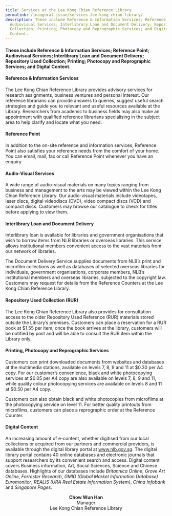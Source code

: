 ```yaml
---
title: Services at the Lee Kong Chian Reference Library
permalink: /inaugural-issue/services-lee-kong-chian-library/
description: These include Reference & Information Services; Reference Point;
  Audiovisual Services; Interlibrary Loan and Document Delivery; Repository Used
  Collection; Printing; Photocopy and Reprographic Services; and Digital
  Content.
---
```

#### These include Reference &amp; Information Services; Reference Point; Audiovisual Services; Interlibrary Loan and Document Delivery; Repository Used Collection; Printing; Photocopy and Reprographic Services; and Digital Content.

#### **Reference &amp; Information Services**
The Lee Kong Chian Reference Library provides advisory services for research assignments, business ventures and personal interest. Our reference librarians can provide answers to queries, suggest useful search strategies and guide you to relevant and useful resources available at the Library. Researchers from academic to business fields may also make an appointment with qualified reference librarians specialising in the subject area to help clarify and locate what you need.

#### **Reference Point**
In addition to the on-site reference and information services, Reference Point also satisfies your reference needs from the comfort of your home. You can email, mail, fax or call Reference Point whenever you have an enquiry.

#### **Audio-Visual Services**
A wide range of audio-visual materials on many topics ranging from business and management to the arts may be viewed within the Lee Kong Chian Reference Library. Our audio-visual materials include videotapes, laser discs, digital videodiscs (DVD), video compact discs (VCD) and compact discs. Customers may browse our catalogue to check for titles before applying to view them.

#### **Interlibrary Loan and Document Delivery**
Interlibrary loan is available for libraries and government organisations that wish to borrow items from NLB libraries or overseas libraries. This service allows institutional members convenient access to the vast materials from our network of libraries. 

The Document Delivery Service supplies documents from NLB’s print and microfilm collections as well as databases of selected overseas libraries for individuals, government organisations, corporate members, NLB’s institutional members and overseas libraries, subjected to the copyright law. Customers may request for details from the Reference Counters at the Lee Kong Chian Reference Library.

#### **Repository Used Collection (RUR)**
The Lee Kong Chian Reference Library also provides for consultation access to the older Repository Used Reference (RUR) materials stored outside the Library’s premises. Customers can place a reservation for a RUR book at $1.55 per item; once the book arrives at the library, customers will be notified by post and will be able to consult the RUR item within the Library only.

#### **Printing, Photocopy and Reprographic Services**
Customers can print downloaded documents from websites and databases at the multimedia stations, available on levels 7, 8, 9 and 11 at $0.30 per A4 copy. For our customer’s convenience, black and white photocopying services at $0.05 per A4 copy are also available on levels 7, 8, 9 and 11, while quality colour photocopying services are available on levels 8 and 11 at $0.50 per A4 copy. 

Customers can also obtain black and white photocopies from microfilms at the photocopying service on level 11. For better quality printouts from microfilms, customers can place a reprographic order at the Reference Counter.

#### **Digital Content**
An increasing amount of e-content, whether digitised from our local collections or acquired from our partners and commercial providers, is available through the digital library portal at www.nlb.gov.sg. The digital library portal contains 40 online databases and electronic journals that support researchers by its convenient search and access. Digital content covers Business information, Art, Social Sciences, Science and Chinese databases. Highlights of our databases include *Britannica Online*, *Grove Art Online*, *Forrester Research*, *GMID (Global Market Information Database) Euromonitor*, *REALIS (URA Real Estate Information System)*, *China Infobank* and *Singapore Pages*.

<div>
<center><b>Chow Wun Han</b><br> Manager<br> Lee Kong Chian Reference Library</center>
</div>




